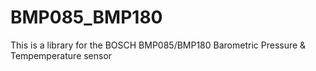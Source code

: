 # BMP085_BMP180
This is a library for the BOSCH BMP085/BMP180 Barometric Pressure &amp; Tempemperature sensor
